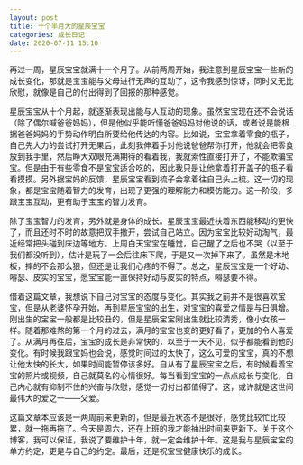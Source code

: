 ```yaml
---
layout: post
title: 十个半月大的星辰宝宝
categories: 成长日记
date: 2020-07-11 15:10
---
```


再过一周，星辰宝宝就满十一个月了。从前两周开始，我注意到星辰宝宝一些新的成长变化，那就是宝宝能与父母进行无声的互动了，这令我感到惊讶，同时又无比欣慰，就像是自己的付出得到了回报的那种感觉。

<!--more-->

星辰宝宝从十个月起，就逐渐表现出能与人互动的现象。虽然宝宝现在还不会说话（除了偶尔喊爸爸妈妈），但是他似乎能听懂爸爸妈妈对他说的话，或者说是能根据爸爸妈妈的手势动作明白所要给他传达的内容。比如说，宝宝拿着零食的瓶子，自己先大力的尝试打开无果后，此刻我伸着手对他说爸爸帮你打开，他就会把零食放到我手里，然后睁大双眼充满期待的看着我，我就索性直接打开了，不能欺骗宝宝。但是由于有些零食不是宝宝适合吃的，因此我只是让他拿着打开盖子的瓶子看看摸摸。另外据宝妈的反馈，星辰宝宝看到梳子会拿着往自己头上梳。这一切的现象，都是宝宝随着智力的发育，出现了更强的理解能力和模仿能力。这一阶段，多跟宝宝互动，更有助于宝宝的智力发育。

除了宝宝智力的发育，另外就是身体的成长。星辰宝宝最近扶着东西能移动的更快了，而且还时不时的故意把双手撒开，尝试自己站立。因为宝宝比较好动淘气，最近经常把头碰到床边等地方。上周白天宝宝在睡觉，自己醒了之后也不哭（以至于我们都没听到），估计是玩了一会后往床下爬，于是又一次掉下来了。虽然是木地板，摔的不会那么狠，但还是让我们心疼的不得了。总之，星辰宝宝是一个好动、嘚瑟、皮实的宝宝，愿宝宝能一直保持好动与皮实的特点，嘚瑟要不得。

借着这篇文章，我想说下自己对宝宝的态度与变化。其实我之前并不是很喜欢宝宝，但是从老婆怀孕开始，再到星辰宝宝的出生，对宝宝的喜爱之情是与日俱增。刚出生的宝宝一般都是比较丑的，但是星辰宝宝刚出生就比较清秀，像小女孩一样。随着那难熬的第一个月的过去，满月的宝宝也变的更好看了，更加的令人喜爱了。从满月再往后，宝宝的成长是非常快的，以至于一天不见，似乎都能看到他的变化。有时候我跟宝妈也会说，感觉时间过的太快了，这么可爱的宝宝，真的不想让他太快的长大，如果时间能暂停该多好。自从有了星辰宝宝之后，有时候看着宝宝的照片或视频，自己就莫名的心情很好。每当看到宝宝的一点点成长与变化，自己内心就有抑制不住的兴奋与欣慰，感觉一切付出都值得了。这，或许就是这世间最伟大的爱之一——父爱。

这篇文章本应该是一两周前来更新的，但是最近状态不是很好，感觉比较忙比较累，就一拖再拖了。今天是周六，还在上班的我才能抽出时间来更新下。关于这个博客，我可以保证，我说了要维护十年，就一定会维护十年。这是我与星辰宝宝的单方约定，更是与自己的约定。最后，还是祝宝宝健康快乐的成长。

